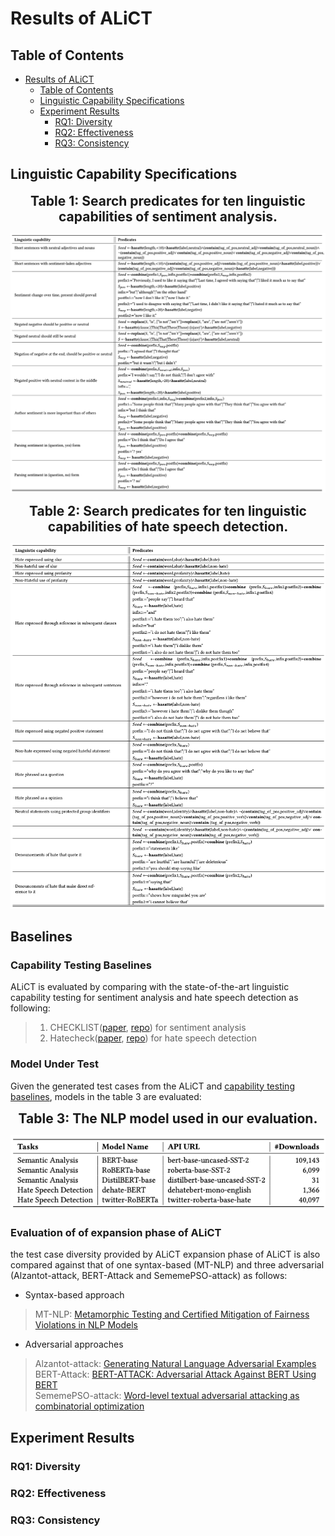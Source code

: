 Results of ALiCT
=================

## Table of Contents
   * [Results of ALiCT](#results-of-alict)
      * [Table of Contents](#table-of-contents)
      * [Linguistic Capability Specifications](#linguistic-capability-specifications)
      * [Experiment Results](#experiment-results)
         * [RQ1: Diversity](#rq1-diversity)
         * [RQ2: Effectiveness](#rq2-effectiveness)
         * [RQ3: Consistency](#rq3-consistency)
<!-- 
You can find more results at the project site(https://sites.google.com/view/s2lct/home). -->


## Linguistic Capability Specifications
<div align="center">
    <span style="font-size:1.5em">
        <strong>Table 1: Search predicates for ten linguistic capabilities of sentiment analysis.</strong>
    </span>
</div>
<p align="center">
    <img src="./tables/lc-spec-table.png" alt="lc-spec-table" width=auto height=auto title="lc_spec_table">
</p>

<div align="center">
    <span style="font-size:1.5em">
        <strong>Table 2: Search predicates for ten linguistic capabilities of hate speech detection.</strong>
    </span>
</div>
<p align="center">
    <img src="./tables/hsd-lc-spec-table.png" alt="hsd-lc-spec-table" width=auto height=auto title="hsd_lc_spec_table">
</p>

## Baselines
### Capability Testing Baselines
ALiCT is evaluated by comparing with the state-of-the-art linguistic capability testing for sentiment analysis and hate speech detection as following:

> 1. CHECKLIST([paper](https://homes.cs.washington.edu/~marcotcr/acl20_checklist.pdf), [repo](https://github.com/marcotcr/checklist)) for sentiment analysis
> 2. Hatecheck([paper](https://aclanthology.org/2021.acl-long.4/), [repo](https://github.com/paul-rottger/hatecheck-data)) for hate speech detection

### Model Under Test
Given the generated test cases from the ALiCT and [capability testing baselines](#capability-testing), models in the table 3 are evaluated:
<div align="center">
    <span style="font-size:1.5em">
        <strong>Table 3: The NLP model used in our evaluation.</strong>
    </span>
</div>
<p align="center">
    <img src="./tables/model-under-test.png" alt="lc-spec-table" width=auto height=auto title="lc_spec_table">
</p>

### Evaluation of of expansion phase of ALiCT
the test case diversity provided by ALiCT expansion phase of ALiCT is also compared against that of one syntax-based (MT-NLP) and three adversarial (Alzantot-attack, BERT-Attack and SememePSO-attack) as follows:

- Syntax-based approach
> MT-NLP: [Metamorphic Testing and Certified Mitigation of Fairness Violations in NLP Models](https://www.ijcai.org/Proceedings/2020/64)

- Adversarial approaches
> Alzantot-attack: [Generating Natural Language Adversarial Examples](https://aclanthology.org/D18-1316/)   
> BERT-Attack: [BERT-ATTACK: Adversarial Attack Against BERT Using BERT](https://arxiv.org/abs/2004.09984)  
> SememePSO-attack: [Word-level textual adversarial attacking as combinatorial optimization](https://arxiv.org/abs/1910.12196)



## Experiment Results
### RQ1: Diversity

### RQ2: Effectiveness

### RQ3: Consistency

